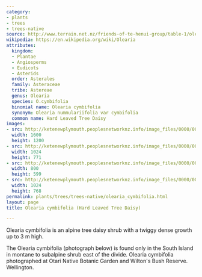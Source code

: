 ```yaml
---
category:
- plants
- trees
- trees-native
source: http://www.terrain.net.nz/friends-of-te-henui-group/table-1/olearia-nummularifolia-hard-leaved-tree-daisy.html
wikipedia: https://en.wikipedia.org/wiki/Olearia
attributes:
  kingdom:
  - Plantae
  - Angiosperms
  - Eudicots
  - Asterids
  order: Asterales
  family: Asteraceae
  tribe: Astereae
  genus: Olearia
  species: O.cymbifolia
  binomial name: Olearia cymbifolia
  synonym: Olearia nummulariifolia var cymbifolia
  common name: Hard Leaved Tree Daisy
images:
- src: http://ketenewplymouth.peoplesnetworknz.info/image_files/0000/0003/2414/Olearia_nummularifolia_var_cymbifolia-001.JPG
  width: 1600
  height: 1200
- src: http://ketenewplymouth.peoplesnetworknz.info/image_files/0000/0003/2419/Olearia_nummularifolia_var_cymbifolia-002.JPG
  width: 1024
  height: 771
- src: http://ketenewplymouth.peoplesnetworknz.info/image_files/0000/0012/2698/Olearia_cymbifolia.JPG
  width: 800
  height: 599
- src: http://ketenewplymouth.peoplesnetworknz.info/image_files/0000/0006/4059/Olearia_nummulariifolia_var._cymbifolia-003.JPG
  width: 1024
  height: 768
permalink: plants/trees/trees-native/olearia_cymbifolia.html
layout: page
title: Olearia cymbifolia (Hard Leaved Tree Daisy)

---
```

Olearia cymbifolia is an alpine tree daisy shrub with a twiggy dense growth up to 3 m high. 

The Olearia cymbifolia (photograph below) is found only in the South Island in montane to subalpine shrub east of the divide.
Olearia cymbifolia photographed at Otari Native Botanic Garden and Wilton's Bush Reserve. Wellington.
